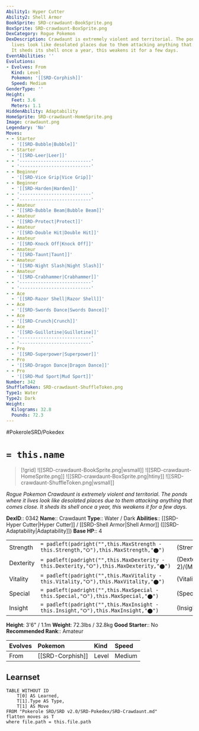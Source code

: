 ```yaml
---
Ability1: Hyper Cutter
Ability2: Shell Armor
BookSprite: SRD-crawdaunt-BookSprite.png
BoxSprite: SRD-crawdaunt-BoxSprite.png
DexCategory: Rogue Pokemon
DexDescription: Crawdaunt is extremely violent and territorial. The ponds where it
  lives look like desolated places due to them attacking anything that comes close.
  It sheds its shell once a year, this weakens it for a few days.
EventAbilities: ''
Evolutions:
- Evolves: From
  Kind: Level
  Pokemon: '[[SRD-Corphish]]'
  Speed: Medium
GenderType: ''
Height:
  Feet: 3.6
  Meters: 1.1
HiddenAbility: Adaptability
HomeSprite: SRD-crawdaunt-HomeSprite.png
Image: crawdaunt.png
Legendary: 'No'
Moves:
- - Starter
  - '[[SRD-Bubble|Bubble]]'
- - Starter
  - '[[SRD-Leer|Leer]]'
- - '---------------------------'
  - '---------------------------'
- - Beginner
  - '[[SRD-Vice Grip|Vice Grip]]'
- - Beginner
  - '[[SRD-Harden|Harden]]'
- - '---------------------------'
  - '---------------------------'
- - Amateur
  - '[[SRD-Bubble Beam|Bubble Beam]]'
- - Amateur
  - '[[SRD-Protect|Protect]]'
- - Amateur
  - '[[SRD-Double Hit|Double Hit]]'
- - Amateur
  - '[[SRD-Knock Off|Knock Off]]'
- - Amateur
  - '[[SRD-Taunt|Taunt]]'
- - Amateur
  - '[[SRD-Night Slash|Night Slash]]'
- - Amateur
  - '[[SRD-Crabhammer|Crabhammer]]'
- - '---------------------------'
  - '---------------------------'
- - Ace
  - '[[SRD-Razor Shell|Razor Shell]]'
- - Ace
  - '[[SRD-Swords Dance|Swords Dance]]'
- - Ace
  - '[[SRD-Crunch|Crunch]]'
- - Ace
  - '[[SRD-Guillotine|Guillotine]]'
- - '---------------------------'
  - '---------------------------'
- - Pro
  - '[[SRD-Superpower|Superpower]]'
- - Pro
  - '[[SRD-Dragon Dance|Dragon Dance]]'
- - Pro
  - '[[SRD-Mud Sport|Mud Sport]]'
Number: 342
ShuffleToken: SRD-crawdaunt-ShuffleToken.png
Type1: Water
Type2: Dark
Weight:
  Kilograms: 32.8
  Pounds: 72.3
---
```


#PokeroleSRD/Pokedex

# `= this.name`

> [!grid]
> ![[SRD-crawdaunt-BookSprite.png|wsmall]]
> ![[SRD-crawdaunt-HomeSprite.png]]
> ![[SRD-crawdaunt-BoxSprite.png|htiny]]
> ![[SRD-crawdaunt-ShuffleToken.png|wsmall]]


*Rogue Pokemon*
*Crawdaunt is extremely violent and territorial. The ponds where it lives look like desolated places due to them attacking anything that comes close. It sheds its shell once a year, this weakens it for a few days.*

**DexID**:: 0342
**Name**:: Crawdaunt
**Type**:: Water / Dark
**Abilities**:: [[SRD-Hyper Cutter|Hyper Cutter]] / [[SRD-Shell Armor|Shell Armor]] ([[SRD-Adaptability|Adaptability]])
**Base HP**:: 4

|           |                                                                                        |                                          |
| --------- | -------------------------------------------------------------------------------------- | ---------------------------------------- |
| Strength  | `= padleft(padright("",this.MaxStrength - this.Strength,"⭘"),this.MaxStrength,"⬤")`    | (Strength::3)/(MaxStrength::7)   |
| Dexterity | `= padleft(padright("",this.MaxDexterity - this.Dexterity,"⭘"),this.MaxDexterity,"⬤")` | (Dexterity:: 2)/(MaxDexterity::4) |
| Vitality  | `= padleft(padright("",this.MaxVitality - this.Vitality,"⭘"),this.MaxVitality,"⬤")`    | (Vitality::2)/(MaxVitality::5)   |
| Special   | `= padleft(padright("",this.MaxSpecial - this.Special,"⭘"),this.MaxSpecial,"⬤")`       | (Special::2)/(MaxSpecial::5)     |
| Insight   | `= padleft(padright("",this.MaxInsight - this.Insight,"⭘"),this.MaxInsight,"⬤")`       | (Insight::2)/(MaxInsight::4)     |

**Height**: 3'6" / 1.1m
**Weight**: 72.3lbs / 32.8kg
**Good Starter**:: No
**Recommended Rank**:: Amateur

| Evolves   | Pokemon          | Kind   | Speed   |
|:----------|:-----------------|:-------|:--------|
| From      | [[SRD-Corphish]] | Level  | Medium  |

## Learnset

```dataview
TABLE WITHOUT ID
    T[0] AS Learned,
    T[1].Type AS Type,
    T[1] AS Move
FROM "Pokerole SRD/SRD v2.0/SRD-Pokedex/SRD-Crawdaunt.md"
flatten moves as T
where file.path = this.file.path
```
